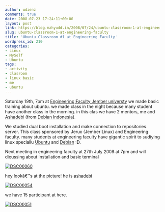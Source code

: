 ```yaml
---
author: udienz
comments: true
date: 2008-07-23 17:24:11+00:00
layout: post
link: https://blog.mahyudd.in/2008/07/24/ubuntu-classroom-1-at-engineering-faculty.html
slug: ubuntu-classroom-1-at-engineering-faculty
title: 'Ubuntu Classroom #1 at Engineering Faculty'
wordpress_id: 210
categories:
- Linux
- MySelf
- Ubuntu
tags:
- activity
- clasroom
- linux basic
- me
- ubuntu
---
```


Saturday 19th, 7pm at [Engineering Faculty Jember universty](http://www.unej.ac.id) we made basic training about ubuntu. we made class in the night because many student have another class in the morning. in this clas we have 2 mentors, me and [Ashadebi](http://blog.sapisuper.org/) (from [Debian Indonesia](http://www.debian-id.org)).

We studied dual boot installation and make connection to repositories server. This class sponsored by Jerux (Jember Linux) and Engineering faculty. many students at engineering faculty have gigantic spirit to sudiying linux speciallu [Ubuntu](http://www.ubuntu.com) and [Debian](http://www.debian.org) :D.

Next meeting in engineering faculty at 27th July 2008 at 7pm and will dicussing about installation and basic terminal

[![DSC00060](http://farm4.static.flickr.com/3015/2695599663_9bb1eebf6b.jpg)](http://www.flickr.com/photos/udienz/2695599663/)

hey lookâ€™s at the picture! he is [ashadebi](http://blog.sapisuper.org/)

[![DSC00054](http://farm4.static.flickr.com/3255/2695599661_eb364d4798.jpg)](http://www.flickr.com/photos/udienz/2695599661/)

we have 15 participant at here.

[![DSC00051](http://farm4.static.flickr.com/3147/2695599655_ab7d0d06f2.jpg)](http://www.flickr.com/photos/udienz/2695599655/)

